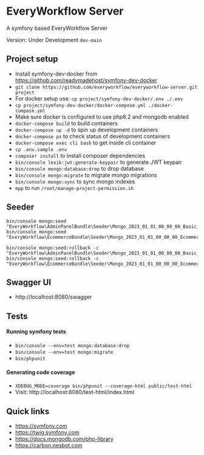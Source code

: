 # EveryWorkflow Server

A symfony based EveryWorkflow Server


Version: Under Development `dev-main`


## Project setup

- Install symfony-dev-docker from https://github.com/readymadehost/symfony-dev-docker
- `git clone https://github.com/everyworkflow/everyworkflow-server.git project`
- For docker setup use: `cp project/symfony-dev-docker/.env ./.env`
- `cp project/symfony-dev-docker/docker-compose.yml ./docker-compose.yml`
- Make sure docker is configured to use php8.2 and mongodb enabled
- `docker-compose build` to build containers
- `docker-compose up -d` to spin up development containers
- `docker-compose ps` to check status of development containers
- `docker-compose exec cli bash` to get inside cli container
- `cp .env.sample .env`
- `composer install` to install composer dependencies
- `bin/console lexik:jwt:generate-keypair` to generate JWT keypair
- `bin/console mongo:database:drop` to drop database
- `bin/console mongo:migrate` to migrate mongo migrations
- `bin/console mongo:sync` to sync mongo indexes
- `mpp` to run `/root/manage-project-permission.sh`


## Seeder

```
bin/console mongo:seed "EveryWorkflow\AdminPanelBundle\Seeder\Mongo_2023_01_01_00_00_00_Basic_Seeder"
bin/console mongo:seed "EveryWorkflow\EcommerceBundle\Seeder\Mongo_2023_01_01_00_00_00_Ecommerce_Seeder"
```

```
bin/console mongo:seed:rollback -c "EveryWorkflow\AdminPanelBundle\Seeder\Mongo_2023_01_01_00_00_00_Basic_Seeder"
bin/console mongo:seed:rollback -c "EveryWorkflow\EcommerceBundle\Seeder\Mongo_2023_01_01_00_00_00_Ecommerce_Seeder"
```


## Swagger UI

- http://localhost:8080/swagger


## Tests

#### Running symfony tests

- `bin/console --env=test mongo:database:drop`
- `bin/console --env=test mongo:migrate`
- `bin/phpunit`

#### Generating code coverage

- `XDEBUG_MODE=coverage bin/phpunit --coverage-html public/test-html`
- Visit: http://localhost:8080/test-html/index.html


## Quick links

- https://symfony.com
- https://twig.symfony.com
- https://docs.mongodb.com/php-library
- https://carbon.nesbot.com

